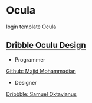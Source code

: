 # Ocula
login template Ocula

[Dribble Oculu Design](https://dribbble.com/shots/15418721-Ocula-UI-UX-Login-Screen-Interaction-2)
--

- Programmer

[Github: Majid Mohammadian](https://github.com/majeed21)

- Designer

[Dribbble: Samuel Oktavianus](https://dribbble.com/samoctav)